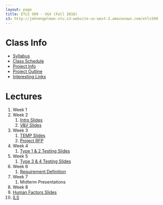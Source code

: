 ```yaml
---
layout: page
title: ETLS 509 - V&V (Fall 2016)
s3: http://johnengelman-stu.s3-website-us-west-2.amazonaws.com/etls509
---
```


# Class Info

* [Syllabus](syllabus.html)
* [Class Schedule](schedule.html)
* [Project Info](project.html)
* [Project Outline](project_outline.html)
* [Interesting Links](links.html)

# Lectures

1. Week 1
1. Week 2
   1. [Intro Slides](files/01_Intro.pdf)
   1. [V&V Slides](files/02_V&V.pdf)
1. Week 3
   1. [TEMP Slides](files/03_TEMP.pdf)
   1. [Project RFP](https://docs.google.com/document/d/1GC8MtJnaP-8ttz4J6Jjo1EVsRFNUT2mHlaLvcs_laUc/edit?usp=sharing)
1. Week 4
   1. [Type 1 & 2 Testing Slides](files/04_TEST_1_2.pdf)
1. Week 5
   1. [Type 3 & 4 Testing Slides](files/05_TEST_3_4.pdf)
1. Week 6
   1. [Requirement Definition](files/06_Reqs.pdf)
1. Week 7
   1. Midterm Presentations
1. Week 8
  1. [Human Factors Slides](files/08_HumanFactors.pdf)
  1. [ILS](files/10_ILS.pdf)
